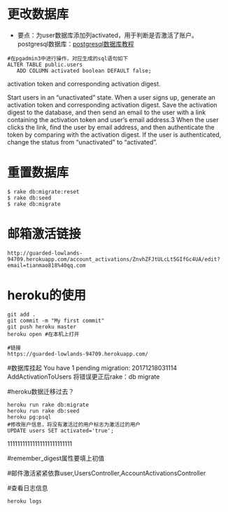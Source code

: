 # 更改数据库
- 要点：为user数据库添加列activated，用于判断是否激活了账户。
postgresql数据库：<a href="http://www.yiibai.com/postgresql/">postgresql数据库教程</a>


```
#在pgadmin3中进行操作，对应生成的sql语句如下
ALTER TABLE public.users
   ADD COLUMN activated boolean DEFAULT false;
```


 activation token and corresponding activation digest.


Start users in an “unactivated” state.
When a user signs up, generate an activation token and corresponding activation digest.
Save the activation digest to the database, and then send an email to the user with a link containing the activation token and user’s email address.3
When the user clicks the link, find the user by email address, and then authenticate the token by comparing with the activation digest.
If the user is authenticated, change the status from “unactivated” to “activated”.

# 重置数据库
```
$ rake db:migrate:reset
$ rake db:seed
$ rake db:migrate
```

# 邮箱激活链接
```
http://guarded-lowlands-94709.herokuapp.com/account_activations/ZnvhZFJtULcLt5GIfGc4UA/edit?email=tianmao818%40qq.com
```

# heroku的使用

```
git add .
git commit -m "My first commit"
git push heroku master
heroku open #在本机上打开
```

```
#链接
https://guarded-lowlands-94709.herokuapp.com/
```
#数据库挂起
You have 1 pending migration:
  20171218031114 AddActivationToUsers
将错误更正后rake：db migrate

#heroku数据迁移过去？
```
heroku run rake db:migrate
heroku run rake db:seed
heroku pg:psql
#修改账户信息，将没有激活过的用户标志为激活过的用户
UPDATE users SET activated='true';
```
11111111111111111111111111

#remember_digest属性要填上初值


#邮件激活紧紧依靠user,UsersController,AccountActivationsController

#查看日志信息
```
heroku logs
```

